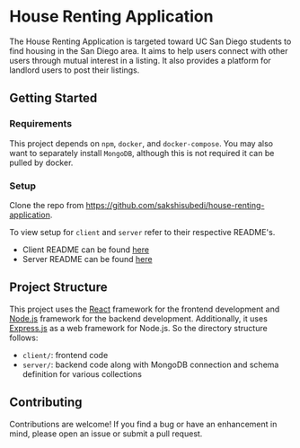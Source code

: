 # House Renting Application

The House Renting Application is targeted toward UC San Diego students to find housing in the San Diego area. It aims to help users connect with other users through mutual interest in a listing. It also provides a platform for landlord users to post their listings.

## Getting Started

### Requirements
This project depends on `npm`, `docker`, and `docker-compose`. You may also want to separately install `MongoDB`, although this is not required it can be pulled by docker.

### Setup
Clone the repo from https://github.com/sakshisubedi/house-renting-application.

To view setup for `client` and `server` refer to their respective README's.
- Client README can be found [here](./client/README.md)
- Server README can be found [here](./server/README.md)

## Project Structure
This project uses the [React](https://react.dev/) framework for the frontend development and [Node.js](https://nodejs.org/en) framework for the backend development. Additionally, it uses [Express.js](https://expressjs.com/) as a web framework for Node.js. So the directory structure follows:
- `client/`: frontend code
- `server/`: backend code along with MongoDB connection and schema definition for various collections

## Contributing
Contributions are welcome! If you find a bug or have an enhancement in mind, please open an issue or submit a pull request.
